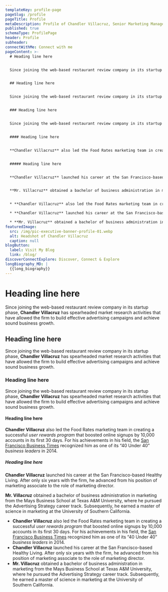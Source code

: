 ```yaml
---
templateKey: profile-page
pageSlug: /profile
pageTitle: Profile
metaDescription: Profile of Chandler Villacruz, Senior Marketing Manager, San Francisco, California, USA
published: true
schemaType: ProfilePage
header: Profile
subheader: 
connectWithMe: Connect with me
pageContent: >-
  # Heading line here


  Since joining the web-based restaurant review company in its startup phase, **Chandler Villacruz** has spearheaded market research activities that have allowed the firm to build effective advertising campaigns and achieve sound business growth.


  ## Heading line here


  Since joining the web-based restaurant review company in its startup phase, **Chandler Villacruz** has spearheaded market research activities that have allowed the firm to build effective advertising campaigns and achieve sound business growth.


  ### Heading line here


  Since joining the web-based restaurant review company in its startup phase, **Chandler Villacruz** has spearheaded market research activities that have allowed the firm to build effective advertising campaigns and achieve sound business growth.


  #### Heading line here


  **Chandler Villacruz** also led the Food Rates marketing team in creating a successful *user rewards program* that boosted online signups by 10,000 accounts in its first 30 days. For his achievements in his field, the [San Francisco Business Times](file:///home/surajit/Downloads/executives%20(2)/executives/profile.html#) recognized him as one of its “40 Under 40” *business leaders* in 2014.


  ##### Heading line here


  **Chandler Villacruz** launched his career at the San Francisco-based Healthy Living. After only six years with the firm, he advanced from his position of marketing associate to the role of marketing director.


  **Mr. Villacruz** obtained a bachelor of business administration in marketing from the Mays Business School at Texas A&M University, where he pursued the Advertising Strategy career track. Subsequently, he earned a master of science in marketing at the University of Southern California.


  * **Chandler Villacruz** also led the Food Rates marketing team in creating a successful *user rewards program* that boosted online signups by 10,000 accounts in its first 30 days. For his achievements in his field, the [San Francisco Business Times](file:///home/surajit/Downloads/executives%20(2)/executives/profile.html#) recognized him as one of its “40 Under 40” *business leaders* in 2014.

  * **Chandler Villacruz** launched his career at the San Francisco-based Healthy Living. After only six years with the firm, he advanced from his position of marketing associate to the role of marketing director.

  * **Mr. Villacruz** obtained a bachelor of business administration in marketing from the Mays Business School at Texas A&M University, where he pursued the Advertising Strategy career track. Subsequently, he earned a master of science in marketing at the University of Southern California.
featuredImage:
  src: /img/pic-executive-banner-profile-01.webp
  alt: Headshot of Chandler Villacruz
  caption: null
blogButton:
  label: Visit My Blog
  link: /blog/
discoverConnectExplore: Discover, Connect & Explore
longBiography_MD: |
  {{long_biography}}
---
```

# Heading line here

Since joining the web-based restaurant review company in its startup phase, **Chandler Villacruz** has spearheaded market research activities that have allowed the firm to build effective advertising campaigns and achieve sound business growth.

## Heading line here

Since joining the web-based restaurant review company in its startup phase, **Chandler Villacruz** has spearheaded market research activities that have allowed the firm to build effective advertising campaigns and achieve sound business growth.

### Heading line here

Since joining the web-based restaurant review company in its startup phase, **Chandler Villacruz** has spearheaded market research activities that have allowed the firm to build effective advertising campaigns and achieve sound business growth.

#### Heading line here

**Chandler Villacruz** also led the Food Rates marketing team in creating a successful *user rewards program* that boosted online signups by 10,000 accounts in its first 30 days. For his achievements in his field, the [San Francisco Business Times](file:///home/surajit/Downloads/executives%20(2)/executives/profile.html#) recognized him as one of its “40 Under 40” *business leaders* in 2014.

##### Heading line here

**Chandler Villacruz** launched his career at the San Francisco-based Healthy Living. After only six years with the firm, he advanced from his position of marketing associate to the role of marketing director.

**Mr. Villacruz** obtained a bachelor of business administration in marketing from the Mays Business School at Texas A&M University, where he pursued the Advertising Strategy career track. Subsequently, he earned a master of science in marketing at the University of Southern California.

* **Chandler Villacruz** also led the Food Rates marketing team in creating a successful *user rewards program* that boosted online signups by 10,000 accounts in its first 30 days. For his achievements in his field, the [San Francisco Business Times](file:///home/surajit/Downloads/executives%20(2)/executives/profile.html#) recognized him as one of its “40 Under 40” *business leaders* in 2014.
* **Chandler Villacruz** launched his career at the San Francisco-based Healthy Living. After only six years with the firm, he advanced from his position of marketing associate to the role of marketing director.
* **Mr. Villacruz** obtained a bachelor of business administration in marketing from the Mays Business School at Texas A&M University, where he pursued the Advertising Strategy career track. Subsequently, he earned a master of science in marketing at the University of Southern California.